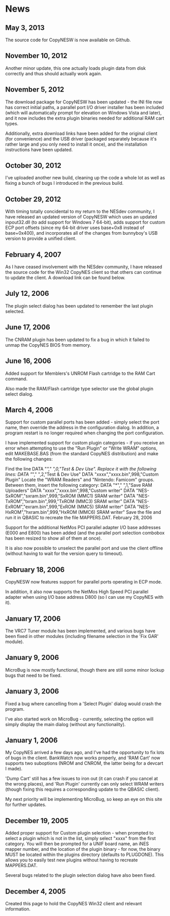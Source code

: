 # News

## May 3, 2013

The source code for CopyNESW is now available on Github.

## November 10, 2012

Another minor update, this one actually loads plugin data from disk correctly and thus should actually work again.

## November 5, 2012

The download package for CopyNESW has been updated - the INI file now has correct initial paths, a parallel port I/O driver installer has been included (which will automatically prompt for elevation on Windows Vista and later), and it now includes the extra plugin binaries needed for additional RAM cart types.

Additionally, extra download links have been added for the original client (for convenience) and the USB driver (packaged separately because it's rather large and you only need to install it once), and the installation instructions have been updated.

## October 30, 2012

I've uploaded another new build, cleaning up the code a whole lot as well as fixing a bunch of bugs I introduced in the previous build.

## October 29, 2012

With timing totally concidental to my return to the NESdev community, I have released an updated version of CopyNESW which uses an updated inpout32.dll (to add support for Windows 7 64-bit), adds support for custom ECP port offsets (since my 64-bit driver uses base+0x8 instead of base+0x400), and incorporates all of the changes from bunnyboy's USB version to provide a unified client.

## February 4, 2007

As I have ceased involvement with the NESdev community, I have released the source code for the Win32 CopyNES client so that others can continue to update the client. A download link can be found below.

## July 12, 2006

The plugin select dialog has been updated to remember the last plugin selected.

## June 17, 2006

The CNRAM plugin has been updated to fix a bug in which it failed to unmap the CopyNES BIOS from memory.

## June 16, 2006

Added support for Memblers's UNROM Flash cartridge to the RAM Cart command.

Also made the RAM/Flash cartridge type selector use the global plugin select dialog.

## March 4, 2006

Support for custom parallel ports has been added - simply select the port name, then override the address in the configuration dialog. In addition, a program restart is no longer required when changing the port configuration.

I have implemented support for custom plugin categories - if you receive an error when attempting to use the "Run Plugin" or "Write WRAM" options, edit MAKEBASE.BAS (from the standard CopyNES distribution) and make the following changes:

Find the line DATA "*"," ",0,"Test & Dev Use".
Replace it with the following lines:
DATA "*"," ",2,"Test & Dev Use"
DATA "xxxx","xxxx.bin",998,"Custom Plugin"
Locate the "WRAM Readers" and "Nintendo: Famicom" groups.
Between them, insert the following category:
DATA "*"," ",1,"Save RAM Uploaders"
DATA "xxxx","xxxx.bin",998,"Custom writer"
DATA "NES-SxROM","sxram.bin",999,"SxROM (MMC1) SRAM writer"
DATA "NES-TxROM","txram.bin",999,"TxROM (MMC3) SRAM writer"
DATA "NES-ExROM","exram.bin",999,"ExROM (MMC5) SRAM writer"
DATA "NES-HxROM","hxram.bin",999,"HxROM (MMC6) SRAM writer"
Save the file and run it in QBASIC to recreate the file MAPPERS.DAT.
February 28, 2006

Support for the additional NetMos PCI parallel adapter I/O base addresses (E000 and E800) has been added (and the parallel port selection combobox has been resized to show all of them at once).

It is also now possible to unselect the parallel port and use the client offline (without having to wait for the version query to timeout).

## February 18, 2006

CopyNESW now features support for parallel ports operating in ECP mode.

In addition, it also now supports the NetMos High Speed PCI parallel adapter when using I/O base address D800 (so I can use my CopyNES with it).

## January 17, 2006

The VRC7 Tuner module has been implemented, and various bugs have been fixed in other modules (including filename selection in the 'Fix GAR' module).

## January 9, 2006

MicroBug is now mostly functional, though there are still some minor lockup bugs that need to be fixed.

## January 3, 2006

Fixed a bug where cancelling from a 'Select Plugin' dialog would crash the program.

I've also started work on MicroBug - currently, selecting the option will simply display the main dialog (without any functionality).

## January 1, 2006

My CopyNES arrived a few days ago, and I've had the opportunity to fix lots of bugs in the client. BankWatch now works properly, and 'RAM Cart' now supports two suboptions (NROM and CNROM, the latter being for a devcart I made).

'Dump Cart' still has a few issues to iron out (it can crash if you cancel at the wrong places), and 'Run Plugin' currently can only select WRAM writers (though fixing this requires a corresponding update to the QBASIC client).

My next priority will be implementing MicroBug, so keep an eye on this site for further updates.

## December 19, 2005

Added proper support for Custom plugin selection - when prompted to select a plugin which is not in the list, simply select "xxxx" from the first category.
You will then be prompted for a UNIF board name, an iNES mapper number, and the location of the plugin binary - for now, the binary MUST be located within the plugins directory (defaults to PLUGDONE).
This allows you to easily test new plugins without having to recreate MAPPERS.DAT.

Several bugs related to the plugin selection dialog have also been fixed.

## December 4, 2005

Created this page to hold the CopyNES Win32 client and relevant information.
